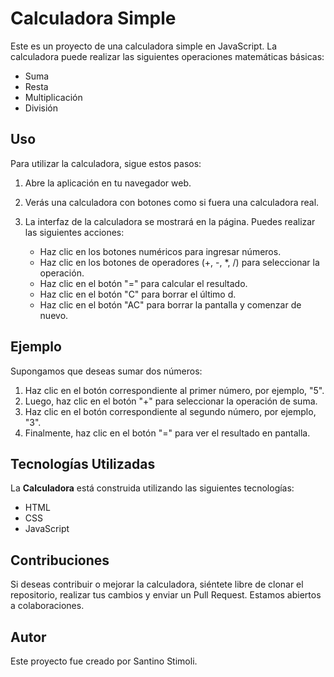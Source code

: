 # Calculadora Simple

Este es un proyecto de una calculadora simple en JavaScript. La calculadora puede realizar las siguientes operaciones matemáticas básicas:

- Suma
- Resta
- Multiplicación
- División

## Uso

Para utilizar la calculadora, sigue estos pasos:

1. Abre la aplicación en tu navegador web.

2. Verás una calculadora con botones como si fuera una calculadora real.

3. La interfaz de la calculadora se mostrará en la página. Puedes realizar las siguientes acciones:

   - Haz clic en los botones numéricos para ingresar números.
   - Haz clic en los botones de operadores (+, -, \*, /) para seleccionar la operación.
   - Haz clic en el botón "=" para calcular el resultado.
   - Haz clic en el botón "C" para borrar el último d.
   - Haz clic en el botón "AC" para borrar la pantalla y comenzar de nuevo.

## Ejemplo

Supongamos que deseas sumar dos números:

1. Haz clic en el botón correspondiente al primer número, por ejemplo, "5".
2. Luego, haz clic en el botón "+" para seleccionar la operación de suma.
3. Haz clic en el botón correspondiente al segundo número, por ejemplo, "3".
4. Finalmente, haz clic en el botón "=" para ver el resultado en pantalla.

## Tecnologías Utilizadas

La **Calculadora** está construida utilizando las siguientes tecnologías:

- HTML
- CSS
- JavaScript

## Contribuciones

Si deseas contribuir o mejorar la calculadora, siéntete libre de clonar el repositorio, realizar tus cambios y enviar un Pull Request. Estamos abiertos a colaboraciones.

## Autor

Este proyecto fue creado por Santino Stimoli.
